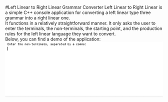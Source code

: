 #Left Linear to Right Linear Grammar Converter
Left Linear to Right Linear is a simple C++ console application for converting a left linear type three grammar into a right linear one.
\
It functions in a relatively straightforward manner. It only asks the user to enter the terminals, the non-terminals, the starting point, and the production rules for the left linear language they want to convert.
\
Below, you can find a demo of the application:
\
![](demo.gif)
